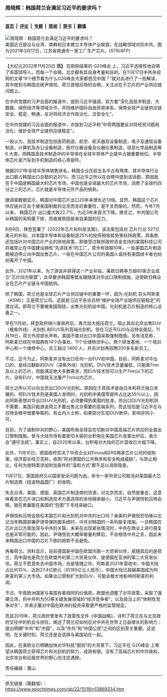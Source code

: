 ### 周晓辉：韩国荷兰会满足习近平的要求吗？

---

#### [首页](../../../..?n13869334) &nbsp;|&nbsp; [评论](../../../../../epoch-comment?n13869334) &nbsp;|&nbsp; [专题](../../../../../epoch-special?n13869334) &nbsp;|&nbsp; [禁闻](../../../../../epoch-news?n13869334) &nbsp;|&nbsp; [禁书](../../../../../books?n13869334) &nbsp;|&nbsp; [翻墙](https://github.com/gfw-breaker/nogfw/blob/master/README.md?n13869334)


<div><img alt="周晓辉：韩国荷兰会满足习近平的要求吗？" class="attachment-djy_600_400 size-djy_600_400 wp-post-image" src="https://i.epochtimes.com/assets/uploads/2022/04/id13721838-000_9672G2-600x400.jpg"/>
<div class="caption">
 美国近日提议与台湾、南韩和日本建立半导体产业联盟，在战略领域对抗中共。图为2021年3月17日，江苏省南通市一家工厂生产芯片。(STR/AFP)
</div></div><hr/><div class="post_content" id="artbody" itemprop="articleBody">
 <!-- article content begin -->
 <p>
  【大纪元2022年11月20日
  <strong>
   讯】
  </strong>
  在刚刚结束的
  <ok href="https://www.epochtimes.com/gb/tag/g20%E5%B3%B0%E4%BC%9A.html">
   G20峰会
  </ok>
  上，习近平选择性地会晤了多国领导人，而每一个会晤，北京都有其自身考量和目的。在11月17日中共央视网的文章“6个细节看为什么G20峰会大家都想见中国？”就对此进行了一些解读，其中提到与韩国总统尹锡悦、荷兰首相吕特的会晤，关注点在于芯片的产业供应链问题上。
 </p>
 <p>
  在中共党媒的习尹会面的报道中，提到习近平强调，双方要“深化高技术制造、大数据、绿色经济等领域合作，共同维护国际自由贸易体系，保障全球产业链供应链安全、稳定、畅通，反对将经济合作政治化、泛安全化”。
 </p>
 <p>
  在中共党媒的习吕会面的报道中，亦提到习近平称“中荷两国要反对将经贸问题政治化，维护全球产业链供应链稳定”。
 </p>
 <p>
  一般认为，高技术制造包括医药制造，航空、航天器及设备制造，电子及通信设备制造，计算机及办公设备制造，医疗仪器设备及仪器仪表制造，信息化学品制造等 6 大类，而韩国高技术制造中的半导体在全球半导体产业链中占据重要地位。半导体芯片是汽车到手机制造的核心零部件。
 </p>
 <p>
  根据2021年全球半导体销售排名，韩国企业在前五名中占有两席，其半导体行业出口额占韩国出口总额的近20%。而习近平之所以在会晤中提到该话题，原因就在于中国是韩国最大的芯片市场，中国也是全球最大的芯片市场，消费了全球约四分之三的芯片。芯片就是半导体元件产品的统称。
 </p>
 <p>
  据调查数据显示，韩国对中国芯片出口20年来增长近13倍。显然，韩国这个芯片供应链对正处于被美国制裁的北京而言的重要性，是不言而喻的。然而，今年7月以来，
  <ok href="https://www.epochtimes.com/gb/tag/%E9%9F%A9%E5%9B%BD%E8%8A%AF%E7%89%87.html">
   韩国芯片
  </ok>
  出口量大跌22.7%，为近3年来首次下降。换言之，中共国公司从韩国的采购量下跌，而直接原因是来自美国的压力。
 </p>
 <p>
  8月9日，拜登签署了《2022年芯片和科技法案》，该法案包括对
  <ok href="https://www.epochtimes.com/gb/tag/%E8%8A%AF%E7%89%87%E8%A1%8C%E4%B8%9A.html">
   芯片行业
  </ok>
  527亿美元的补贴、对本国半导体和设备制造25%的投资税收抵免等扶持政策，其条款还包括针对中国芯片产业的排他政策，即接受过联邦政府资金支持的美国科技公司将被禁止在中国建设拥有“先进技术”的工厂，禁令有效期10年。一些美国芯片制造商被迫停止向中国出售芯片，一些在中国芯片公司的美国人或持有美国绿卡者也纷纷离开了中国。
 </p>
 <p>
  此外，2021年以来，为了游说并获得这一产业补贴，美欧日韩等方超60家企业成立“芯片四方联盟”，此举要求韩国等盟友跟随其对华出口限制措施，迫使欧日韩企业在芯片产业链与中国脱钩。
 </p>
 <p>
  除了韩国，荷兰也是全球芯片产业供应链中的重要一环，因为
  <ok href="https://www.epochtimes.com/gb/tag/%E5%85%89%E5%88%BB%E6%9C%BA.html">
   光刻机
  </ok>
  巨头阿斯麦（ASML）正是荷兰公司。这就是习近平告诉吕特“维护全球产业链供应链稳定”的潜台词，即荷兰不要被美国阻挠，出售光刻机给中国。光刻机是芯片制造的核心设备之一。
 </p>
 <p>
  早在11月初，拜登政府继川普政府后，再次加大施压荷兰，阻止其向北京出售EUV（极紫外线）
  <ok href="https://www.epochtimes.com/gb/tag/%E5%85%89%E5%88%BB%E6%9C%BA.html">
   光刻机
  </ok>
  和DUV系列高端光刻机。但在习近平G20与吕特会面后，11月19日，荷兰外贸部长声称，美国不能对出口中国采取强制措施。另有消息称，阿斯麦已经在中国拥有14个办事处、11个仓储物流中心、两个研发基地、一个培训中心和一个维修中心，员工超过 1400 人，并且计划再招聘200多名新员工。
 </p>
 <p>
  不过，迄今为止，阿斯麦并没有出口任何一台EUV给中国。目前，阿斯麦对华出口的，是经过翻新的DUV（深紫外线）光刻机，DUV技术含量偏低，只能做7nm及以上的芯片，但能满足绝大多数需求，而EUV技术则可以生产7nm以下的芯片，没有EUV，中国就无法量产7nm以内芯片。
 </p>
 <p>
  荷兰之所以可以向北京出口DUV光刻机，原因在于其技术是由日本和荷兰独立发展的，但EUV技术则是美国人发明的，光刻机中美国零部件占比达55%以上，因此阿斯麦想对华出口EUV光刻机，必须要得到美国的批准，但出口DUV光刻机则不需要，美国只能游说荷兰不要出售北京需要的高端系列，而这恰恰是习近平在与吕特会晤中想要争取的。有业内人士称，如果部分实现DUV断供，影响非同小可。
 </p>
 <p>
  目前，为了遏制中共的野心，美国布局全球旨在切断对中国高端芯片供应的全面出口管制措施。曾与大陆市场有着密切关联的台积电在美国芯片发案出炉后，表示会“遵守法规”。事实上，自2020年以来，台积电对大陆的芯片营收已大幅下降。
 </p>
 <p>
  此外，11月10日，德国政府否决了中资企业对Elmos和ERS两家芯片公司的收购案。经济部长哈贝克称，收购“将对德国的公共秩序和安全构成威胁”，与禁止相比，任何为收购案添加附加条件的“温和方式”都不足以消除隐患。
 </p>
 <p>
  11月17日，英国政府又以国家安全问题为由，命令一家中资公司取消对英国最大芯片制造商（纽波特晶圆厂）的收购。
 </p>
 <p>
  失去台湾、美国、德国、英国芯片制造商的货源，对北京而言，自然是重击，这意味着其在芯片进口和制造技术方面选择的余地越来越小。习近平与尹锡悦和吕特会晤，就在希冀能在美国的“包围”下寻找突破口。
 </p>
 <p>
  尹锡悦和吕特会放松本国芯片和光刻机对中共的出口吗？亲美的尹锡悦恐怕难以忘记当年韩国部署萨德导弹防御系统时，中共对韩国的一系列报复措施。一旦韩国在芯片出口方面加深与中共的关联，未来在出现紧张情况时，中共在商业上进行报复也是非常可能的。因此，尹锡悦会大概率衡量利弊后，不会相信中共之言，因此未来韩国出口中国的芯片下跌的趋势不会避免。
 </p>
 <p>
  再看荷兰。资料显示，目前德国是中国在欧盟内第一大贸易伙伴，紧随其后的是荷兰，而中国也是荷兰在欧盟外的第二大贸易伙伴，是德国在亚洲的第二大贸易伙伴。荷兰不愿意失去中国市场，也是情理之中。阿斯麦2021年营收中，中国大陆占比约15%，达到27.4亿欧元（约185亿元人民币），中国大陆已超越美国成为阿斯麦的第三大市场。如果出口管制扩大到DUV，可能会极大地影响阿斯麦的利润。
 </p>
 <p>
  不过，毕竟欧洲国家与美国有着相同的价值观，欧盟也调整了对华政策，采取了强硬立场，将中共列为5G等关键发展领域的“经济竞争者”，以及政治上的“体制性竞争对手”，并表示要对中国在欧洲的投资采取更严格的监管规定。
 </p>
 <p>
  而且2019年，荷兰政府曾发布了政策性文件《中国战略》，详列了荷兰在与北京政府交往中的机会与担忧，阐述了荷兰应如何应对中共在世界上日益增长的影响力；提出明确“中共”和“中国”，以及“中共”和“中国公民”之间的区别至关重要。这说明，在关键时刻，荷兰还是会选择与美国站在一起。
 </p>
 <p>
  因此，在美欧业已明确加快对华科技“脱钩”的大背景下，习近平在
  <ok href="https://www.epochtimes.com/gb/tag/g20%E5%B3%B0%E4%BC%9A.html">
   G20峰会
  </ok>
  上希望从韩国荷兰获得芯片和光刻机的努力，成效有限。没有了高端芯片的中共政权，北京攻台和征服世界的野心也注定遇挫。
 </p>
 <p>
  责任编辑：莆山
 </p>
 <!-- article content end -->
 <div id="below_article_ad">
 </div>
</div>


---

原文链接（需翻墙）：https://www.epochtimes.com/gb/22/11/19/n13869334.htm
